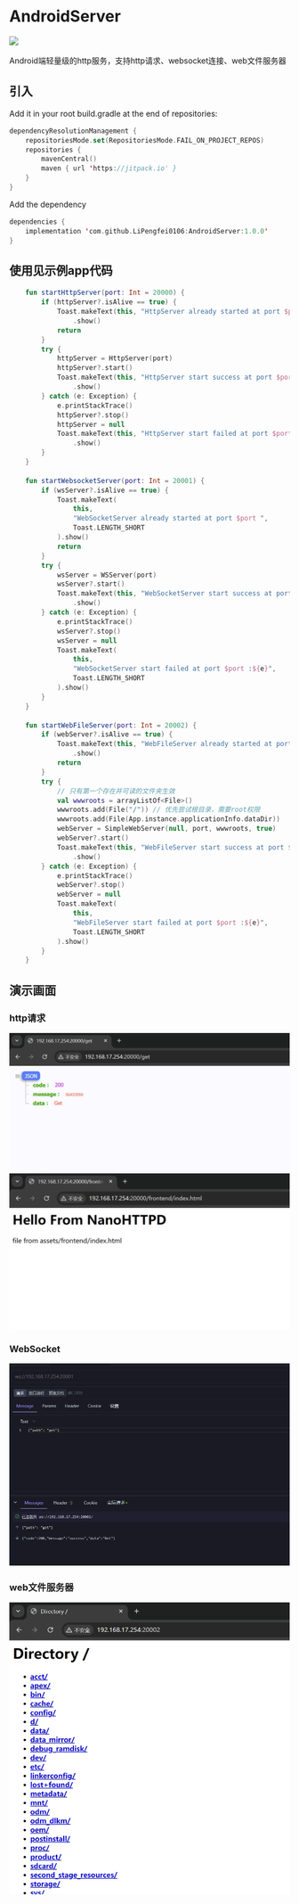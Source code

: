 # AndroidServer

[![](https://jitpack.io/v/LiPengfei0106/AndroidServer.svg)](https://jitpack.io/#LiPengfei0106/AndroidServer)

Android端轻量级的http服务，支持http请求、websocket连接、web文件服务器

## 引入
Add it in your root build.gradle at the end of repositories:
```kotlin
dependencyResolutionManagement {
    repositoriesMode.set(RepositoriesMode.FAIL_ON_PROJECT_REPOS)
    repositories {
        mavenCentral()
        maven { url 'https://jitpack.io' }
    }
}
```
Add the dependency
```kotlin
dependencies {
    implementation 'com.github.LiPengfei0106:AndroidServer:1.0.0'
}
```

## 使用见示例app代码

```kotlin
    fun startHttpServer(port: Int = 20000) {
        if (httpServer?.isAlive == true) {
            Toast.makeText(this, "HttpServer already started at port $port ", Toast.LENGTH_SHORT)
                .show()
            return
        }
        try {
            httpServer = HttpServer(port)
            httpServer?.start()
            Toast.makeText(this, "HttpServer start success at port $port ", Toast.LENGTH_SHORT)
                .show()
        } catch (e: Exception) {
            e.printStackTrace()
            httpServer?.stop()
            httpServer = null
            Toast.makeText(this, "HttpServer start failed at port $port ", Toast.LENGTH_SHORT)
                .show()
        }
    }

    fun startWebsocketServer(port: Int = 20001) {
        if (wsServer?.isAlive == true) {
            Toast.makeText(
                this,
                "WebSocketServer already started at port $port ",
                Toast.LENGTH_SHORT
            ).show()
            return
        }
        try {
            wsServer = WSServer(port)
            wsServer?.start()
            Toast.makeText(this, "WebSocketServer start success at port $port ", Toast.LENGTH_SHORT)
                .show()
        } catch (e: Exception) {
            e.printStackTrace()
            wsServer?.stop()
            wsServer = null
            Toast.makeText(
                this,
                "WebSocketServer start failed at port $port :${e}",
                Toast.LENGTH_SHORT
            ).show()
        }
    }

    fun startWebFileServer(port: Int = 20002) {
        if (webServer?.isAlive == true) {
            Toast.makeText(this, "WebFileServer already started at port $port ", Toast.LENGTH_SHORT)
                .show()
            return
        }
        try {
            // 只有第一个存在并可读的文件夹生效
            val wwwroots = arrayListOf<File>()
            wwwroots.add(File("/")) // 优先尝试根目录，需要root权限
            wwwroots.add(File(App.instance.applicationInfo.dataDir))
            webServer = SimpleWebServer(null, port, wwwroots, true)
            webServer?.start()
            Toast.makeText(this, "WebFileServer start success at port $port ", Toast.LENGTH_SHORT)
                .show()
        } catch (e: Exception) {
            e.printStackTrace()
            webServer?.stop()
            webServer = null
            Toast.makeText(
                this,
                "WebFileServer start failed at port $port :${e}",
                Toast.LENGTH_SHORT
            ).show()
        }
    }
```

## 演示画面
### http请求
![HttpServer](screenshort/HttpServer_1.png)
![HttpServer](screenshort/HttpServer_2.png)

### WebSocket
![WebSocket](screenshort/Websocket_1.png)

### web文件服务器
![web文件服务器](screenshort/WebFileServer_1.png)
